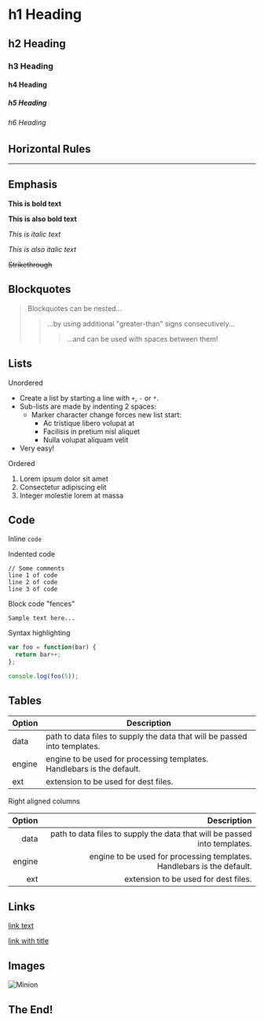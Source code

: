 # h1 Heading
## h2 Heading
### h3 Heading
#### h4 Heading
##### h5 Heading
###### h6 Heading

## Horizontal Rules

___

## Emphasis

**This is bold text**

__This is also bold text__

*This is italic text*

_This is also italic text_

~~Strikethrough~~

## Blockquotes

> Blockquotes can be nested...
>> ...by using additional "greater-than" signs consecutively...
> > > ...and can be used with spaces between them!

## Lists

Unordered

+ Create a list by starting a line with `+`, `-` or `*`.
+ Sub-lists are made by indenting 2 spaces:
  - Marker character change forces new list start:
    * Ac tristique libero volupat at
    * Facilisis in pretium nisl aliquet
    - Nulla volupat aliquam velit
+ Very easy!

Ordered

1. Lorem ipsum dolor sit amet
2. Consectetur adipiscing elit
3. Integer molestie lorem at massa

## Code

Inline `code`

Indented code

    // Some comments
    line 1 of code
    line 2 of code
    line 3 of code

Block code "fences"

```
Sample text here...
```

Syntax highlighting

```js
var foo = function(bar) {
  return bar++;
};

console.log(foo(5));
```

## Tables

| Option | Description |
| ------ | ----------- |
| data   | path to data files to supply the data that will be passed into templates. |
| engine | engine to be used for processing templates. Handlebars is the default. |
| ext    | extension to be used for dest files. |

Right aligned columns

| Option | Description |
| ------:| -----------:|
| data   | path to data files to supply the data that will be passed into templates. |
| engine | engine to be used for processing templates. Handlebars is the default. |
| ext    | extension to be used for dest files. |

## Links

[link text](http://dev.nodeca.com)

[link with title](http://nodeca.github.io/pica/demo/ "title text!")

## Images

![Minion](https://octodex.github.com/images/minion.png)

## The End!
